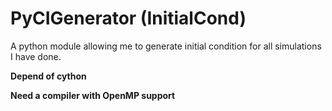 # PyCIGenerator (InitialCond)

A python module allowing me to generate initial condition for all simulations I have done.

**Depend of cython**

**Need a compiler with OpenMP support**

